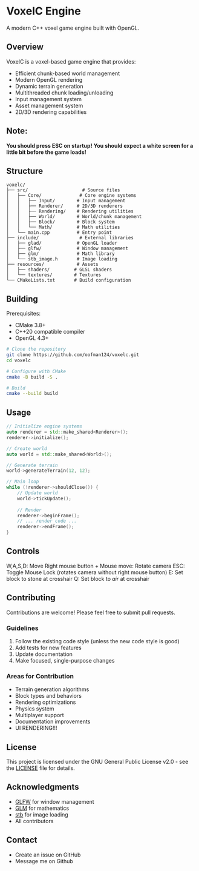 # VoxelC Engine
A modern C++ voxel game engine built with OpenGL.

## Overview
VoxelC is a voxel-based game engine that provides:
- Efficient chunk-based world management
- Modern OpenGL rendering
- Dynamic terrain generation 
- Multithreaded chunk loading/unloading
- Input management system
- Asset management system
- 2D/3D rendering capabilities

## Note:
**You should press ESC on startup!**
**You should expect a white screen for a little bit before the game loads!**


## Structure
```
voxelc/
├── src/                    # Source files
│   ├── Core/              # Core engine systems
│   │   ├── Input/        # Input management
│   │   ├── Renderer/     # 2D/3D renderers
│   │   ├── Rendering/    # Rendering utilities
│   │   ├── World/        # World/chunk management
│   │   ├── Block/        # Block system
│   │   └── Math/         # Math utilities
│   └── main.cpp          # Entry point
├── include/               # External libraries
│   ├── glad/             # OpenGL loader
│   ├── glfw/             # Window management
│   ├── glm/              # Math library
│   └── stb_image.h       # Image loading
├── resources/            # Assets
│   ├── shaders/         # GLSL shaders
│   └── textures/        # Textures
└── CMakeLists.txt       # Build configuration
```

## Building
Prerequisites:
- CMake 3.8+
- C++20 compatible compiler
- OpenGL 4.3+

```bash
# Clone the repository
git clone https://github.com/oofman124/voxelc.git
cd voxelc

# Configure with CMake
cmake -B build -S .

# Build
cmake --build build
```

## Usage
```cpp
// Initialize engine systems
auto renderer = std::make_shared<Renderer>();
renderer->initialize();

// Create world
auto world = std::make_shared<World>();

// Generate terrain
world->generateTerrain(12, 12);

// Main loop
while (!renderer->shouldClose()) {
    // Update world
    world->tickUpdate();
    
    // Render
    renderer->beginFrame();
    // ... render code ...
    renderer->endFrame();
}
```


## Controls
W,A,S,D: Move
Right mouse button + Mouse move: Rotate camera
ESC: Toggle Mouse Lock (rotates camera without right mouse button)
E: Set block to stone at crosshair
Q: Set block to *air* at crosshair

## Contributing
Contributions are welcome! Please feel free to submit pull requests.

### Guidelines
1. Follow the existing code style (unless the new code style is good)
2. Add tests for new features
3. Update documentation
4. Make focused, single-purpose changes

### Areas for Contribution
- Terrain generation algorithms
- Block types and behaviors  
- Rendering optimizations
- Physics system
- Multiplayer support
- Documentation improvements
- UI RENDERING!!!

## License
This project is licensed under the GNU General Public License v2.0 - see the [LICENSE](LICENSE) file for details.

## Acknowledgments
- [GLFW](https://www.glfw.org/) for window management
- [GLM](https://github.com/g-truc/glm) for mathematics
- [stb](https://github.com/nothings/stb) for image loading
- All contributors

## Contact
- Create an issue on GitHub
- Message me on Github


